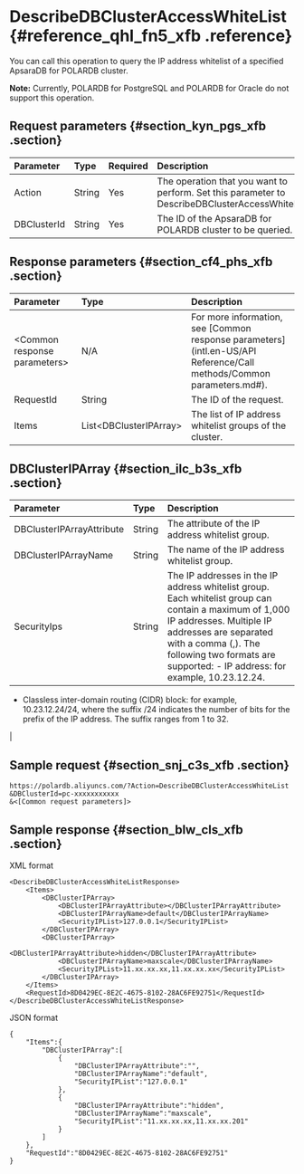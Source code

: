 # DescribeDBClusterAccessWhiteList {#reference_qhl_fn5_xfb .reference}

You can call this operation to query the IP address whitelist of a specified ApsaraDB for POLARDB cluster.

**Note:** Currently, POLARDB for PostgreSQL and POLARDB for Oracle do not support this operation.

## Request parameters {#section_kyn_pgs_xfb .section}

|Parameter|Type|Required|Description|
|:--------|:---|:-------|:----------|
|Action|String|Yes|The operation that you want to perform. Set this parameter to DescribeDBClusterAccessWhiteList.|
|DBClusterId|String|Yes|The ID of the ApsaraDB for POLARDB cluster to be queried.|

## Response parameters {#section_cf4_phs_xfb .section}

|Parameter|Type|Description|
|:--------|:---|:----------|
|<Common response parameters\>|N/A|For more information, see [Common response parameters](intl.en-US/API Reference/Call methods/Common parameters.md#).|
|RequestId|String|The ID of the request.|
|Items|List<DBClusterIPArray\>|The list of IP address whitelist groups of the cluster.|

## DBClusterIPArray {#section_ilc_b3s_xfb .section}

|Parameter|Type|Description|
|:--------|:---|:----------|
|DBClusterIPArrayAttribute|String|The attribute of the IP address whitelist group.|
|DBClusterIPArrayName|String|The name of the IP address whitelist group.|
|SecurityIps|String|The IP addresses in the IP address whitelist group. Each whitelist group can contain a maximum of 1,000 IP addresses. Multiple IP addresses are separated with a comma \(,\). The following two formats are supported: -   IP address: for example, 10.23.12.24.
-   Classless inter-domain routing \(CIDR\) block: for example, 10.23.12.24/24, where the suffix /24 indicates the number of bits for the prefix of the IP address. The suffix ranges from 1 to 32.

 |

## Sample request {#section_snj_c3s_xfb .section}

``` {#codeblock_862_e09_985}
https://polardb.aliyuncs.com/?Action=DescribeDBClusterAccessWhiteList
&DBClusterId=pc-xxxxxxxxxxx
&<[Common request parameters]>
```

## Sample response {#section_blw_cls_xfb .section}

XML format

``` {#codeblock_zib_gce_d9d}
<DescribeDBClusterAccessWhiteListResponse>  
    <Items>
        <DBClusterIPArray>
            <DBClusterIPArrayAttribute></DBClusterIPArrayAttribute>
            <DBClusterIPArrayName>default</DBClusterIPArrayName>
            <SecurityIPList>127.0.0.1</SecurityIPList>
        </DBClusterIPArray>
        <DBClusterIPArray>
            <DBClusterIPArrayAttribute>hidden</DBClusterIPArrayAttribute>
            <DBClusterIPArrayName>maxscale</DBClusterIPArrayName>
            <SecurityIPList>11.xx.xx.xx,11.xx.xx.xx</SecurityIPList>
        </DBClusterIPArray>
    </Items>
    <RequestId>8D0429EC-8E2C-4675-8102-28AC6FE92751</RequestId>
</DescribeDBClusterAccessWhiteListResponse>
```

JSON format

``` {#codeblock_s0i_tfs_lm6}
{
    "Items":{
        "DBClusterIPArray":[
            {
                "DBClusterIPArrayAttribute":"",
                "DBClusterIPArrayName":"default",
                "SecurityIPList":"127.0.0.1"
            },
            {
                "DBClusterIPArrayAttribute":"hidden",
                "DBClusterIPArrayName":"maxscale",
                "SecurityIPList":"11.xx.xx.xx,11.xx.xx.201"
            }
        ]
    },
    "RequestId":"8D0429EC-8E2C-4675-8102-28AC6FE92751"
}
```

